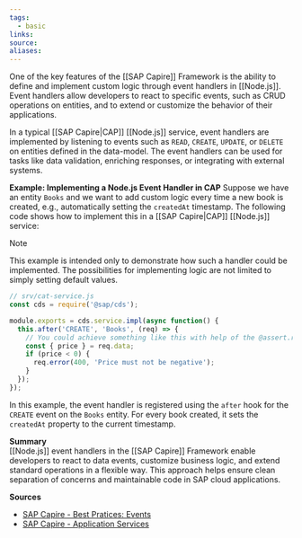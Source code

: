 ```yaml
---
tags:
  - basic
links:
source:
aliases:
---
```

One of the key features of the [[SAP Capire]] Framework is the ability to define and implement custom logic through event handlers in [[Node.js]]. Event handlers allow developers to react to specific events, such as CRUD operations on entities, and to extend or customize the behavior of their applications.

In a typical [[SAP Capire|CAP]]  [[Node.js]] service, event handlers are implemented by listening to events such as `READ`, `CREATE`, `UPDATE`, or `DELETE` on entities defined in the data-model. The event handlers can be used for tasks like data validation, enriching responses, or integrating with external systems.

**Example: Implementing a Node.js Event Handler in CAP** 
Suppose we have an entity `Books` and we want to add custom logic every time a new book is created, e.g., automatically setting the `createdAt` timestamp. The following code shows how to implement this in a [[SAP Capire|CAP]] [[Node.js]] service:

> [!note]
> This example is intended only to demonstrate how such a handler could be implemented. The possibilities for implementing logic are not limited to simply setting default values.

```js
// srv/cat-service.js
const cds = require('@sap/cds');

module.exports = cds.service.impl(async function() {
  this.after('CREATE', 'Books', (req) => {
	// You could achieve something like this with help of the @assert.range annotation
	const { price } = req.data;
	if (price < 0) {
	  req.error(400, 'Price must not be negative');
	}
  });
});
```

In this example, the event handler is registered using the `after` hook for the `CREATE` event on the `Books` entity. For every book created, it sets the `createdAt` property to the current timestamp.

**Summary**  
[[Node.js]] event handlers in the [[SAP Capire]] Framework enable developers to react to data events, customize business logic, and extend standard operations in a flexible way. This approach helps ensure clean separation of concerns and maintainable code in SAP cloud applications.

**Sources**
- [SAP Capire - Best Pratices: Events](https://cap.cloud.sap/docs/about/best-practices#events)
- [SAP Capire - Application Services](https://cap.cloud.sap/docs/node.js/app-services#application-services)